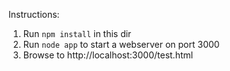 Instructions:

1. Run ```npm install``` in this dir
2. Run ```node app``` to start a webserver on port 3000
3. Browse to http://localhost:3000/test.html

